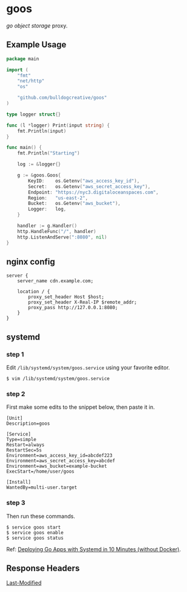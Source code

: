 # goos

_go object storage_ proxy.

## Example Usage

```go
package main

import (
	"fmt"
	"net/http"
	"os"

	"github.com/bulldogcreative/goos"
)

type logger struct{}

func (l *logger) Print(input string) {
	fmt.Println(input)
}

func main() {
	fmt.Println("Starting")

	log := &logger{}

	g := &goos.Goos{
		KeyID:    os.Getenv("aws_access_key_id"),
		Secret:   os.Getenv("aws_secret_access_key"),
		Endpoint: "https://nyc3.digitaloceanspaces.com",
		Region:   "us-east-2",
		Bucket:   os.Getenv("aws_bucket"),
		Logger:   log,
	}

	handler := g.Handler()
	http.HandleFunc("/", handler)
	http.ListenAndServe(":8080", nil)
}
```

## nginx config

```nginx
server {
	server_name cdn.example.com;

	location / {
		proxy_set_header Host $host;
		proxy_set_header X-Real-IP $remote_addr;
		proxy_pass http://127.0.0.1:8080;
	}
}
```

## systemd

### step 1

Edit `/lib/systemd/system/goos.service` using your favorite editor.

```
$ vim /lib/systemd/system/goos.service
```

### step 2

First make some edits to the snippet below, then paste it in.

```
[Unit]
Description=goos

[Service]
Type=simple
Restart=always
RestartSec=5s
Environment=aws_access_key_id=abcdef223
Environment=aws_secret_access_key=abcdef
Environment=aws_bucket=example-bucket
ExecStart=/home/user/goos

[Install]
WantedBy=multi-user.target
```

### step 3

Then run these commands.

```
$ service goos start
$ service goos enable
$ service goos status
```

Ref: [Deploying Go Apps with Systemd in 10 Minutes (without Docker)](https://jonathanmh.com/deploying-go-apps-systemd-10-minutes-without-docker/).

## Response Headers

[Last-Modified](https://developer.mozilla.org/en-US/docs/Web/HTTP/Headers/Last-Modified)
